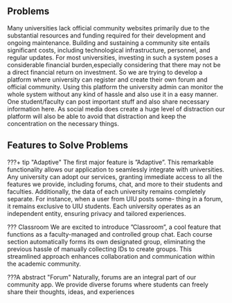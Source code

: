 ## Problems

<justify>
Many universities lack official community websites primarily due to the substantial resources and funding required for their development and ongoing maintenance. Building and sustaining a community site entails significant costs, including technological infrastructure, personnel, and regular updates. For most universities, investing in such a system poses a considerable financial burden,especially considering that there may not be a direct financial return on investment. So we are trying to develop a platform where university can register and create their own forum and official community. Using this platform the university admin can monitor the whole system without any kind of hassle and also use it in a easy manner. One student/faculty can post important stuff and also  share necessary information here. As social media does create a huge level of distraction our platform will also be able to avoid that distraction and keep the concentration on the necessary things. 
</justify>

## Features to Solve Problems

???+ tip "Adaptive"
    The first major feature is ”Adaptive”. This remarkable functionality allows our application to
    seamlessly integrate with universities. Any university can adopt our services, granting immediate access to
    all the features we provide, including forums, chat, and more to their students and faculties. Additionally,
    the data of each university remains completely separate. For instance, when a user from UIU posts some-
    thing in a forum, it remains exclusive to UIU students. Each university operates as an independent entity,
    ensuring privacy and tailored experiences.

??? Classroom
    We are excited to introduce ”Classroom”, a cool feature that functions as a faculty-managed
    and controlled group chat. Each course section automatically forms its own designated group, eliminating
    the previous hassle of manually collecting IDs to create groups. This streamlined approach enhances
    collaboration and communication within the academic community.

???A abstract "Forum"
    Naturally, forums are an integral part of our community app. We provide diverse forums where
    students can freely share their thoughts, ideas, and experiences
